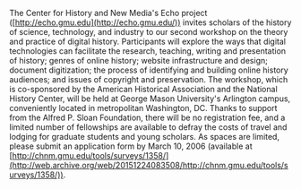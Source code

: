 The Center for History and New Media's Echo project ([http://echo.gmu.edu](http://echo.gmu.edu/)) invites scholars of the history of science, technology, and industry to our second workshop on the theory and practice of digital history. Participants will explore the ways that digital technologies can facilitate the research, teaching, writing and presentation of history; genres of online history; website infrastructure and design; document digitization; the process of identifying and building online history audiences; and issues of copyright and preservation. The workshop, which is co-sponsored by the American Historical Association and the National History Center, will be held at George Mason University's Arlington campus, conveniently located in metropolitan Washington, DC. Thanks to support from the Alfred P. Sloan Foundation, there will be no registration fee, and a limited number of fellowships are available to defray the costs of travel and lodging for graduate students and young scholars. As spaces are limited, please submit an application form by March 10, 2006 (available at [http://chnm.gmu.edu/tools/surveys/1358/](http://web.archive.org/web/20151224083508/http://chnm.gmu.edu/tools/surveys/1358/)).